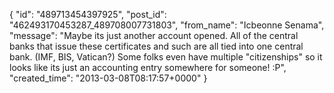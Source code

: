  {
   "id": "489713454397925",
   "post_id": "462493170453287_489708007731803",
   "from_name": "Icbeonne Senama",
   "message": "Maybe its just another account opened. All of the central banks that issue these certificates and such are all tied into one central bank. (IMF, BIS, Vatican?) Some folks even have multiple \"citizenships\" so it looks like its just an accounting entry somewhere for someone! :P",
   "created_time": "2013-03-08T08:17:57+0000"
 }
